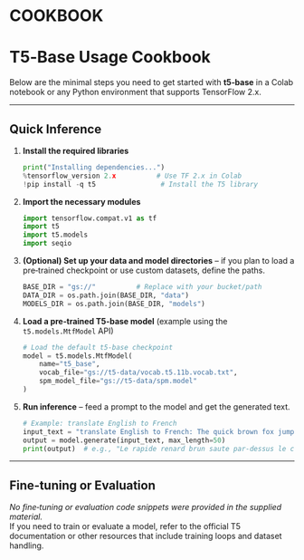 # COOKBOOK

# T5‑Base Usage Cookbook

Below are the minimal steps you need to get started with **t5‑base** in a Colab notebook or any Python environment that supports TensorFlow 2.x.

---

## Quick Inference

1. **Install the required libraries**  
   ```python
   print("Installing dependencies...")
   %tensorflow_version 2.x          # Use TF 2.x in Colab
   !pip install -q t5                # Install the T5 library
   ```

2. **Import the necessary modules**  
   ```python
   import tensorflow.compat.v1 as tf
   import t5
   import t5.models
   import seqio
   ```

3. **(Optional) Set up your data and model directories** – if you plan to load a pre‑trained checkpoint or use custom datasets, define the paths.  
   ```python
   BASE_DIR = "gs://"          # Replace with your bucket/path
   DATA_DIR = os.path.join(BASE_DIR, "data")
   MODELS_DIR = os.path.join(BASE_DIR, "models")
   ```

4. **Load a pre‑trained T5‑base model** (example using the `t5.models.MtfModel` API)  
   ```python
   # Load the default t5-base checkpoint
   model = t5.models.MtfModel(
       name="t5_base",
       vocab_file="gs://t5-data/vocab.t5.11b.vocab.txt",
       spm_model_file="gs://t5-data/spm.model"
   )
   ```

5. **Run inference** – feed a prompt to the model and get the generated text.  
   ```python
   # Example: translate English to French
   input_text = "translate English to French: The quick brown fox jumps over the lazy dog."
   output = model.generate(input_text, max_length=50)
   print(output)  # e.g., "Le rapide renard brun saute par-dessus le chien paresseux."
   ```

---

## Fine‑tuning or Evaluation

*No fine‑tuning or evaluation code snippets were provided in the supplied material.*  
If you need to train or evaluate a model, refer to the official T5 documentation or other resources that include training loops and dataset handling.